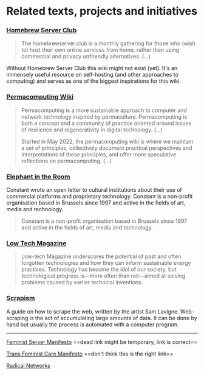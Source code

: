 
# Related texts, projects and initiatives

### [Homebrew Server Club](https://homebrewserver.club)

> The homebrewserver.club is a monthly gathering for those who (wish to) host their own online services from home, rather than using commercial and privacy unfriendly alternatives. (...)

Without Homebrew Server Club this wiki might not exist (yet). It's an immensely useful resource on self-hosting (and other approaches to computing) and serves as one of the biggest inspirations for this wiki. 


### [Permacomputing Wiki](https://permacomputing.net)

> Permacomputing is a more sustainable approach to computer and network technology inspired by permaculture. Permacomputing is both a concept and a community of practice oriented around issues of resilience and regenerativity in digital technology. (...)
> 
> Started in May 2022, the permacomputing wiki is where we maintain a set of principles, collectively document practical perspectives and interpretations of these principles, and offer more speculative reflections on permacomputing. (...)


### [Elephant in the Room](https://constantvzw.org/wefts/elephant.en.html)

Constant wrote an open letter to cultural institutions about their use of commercial platforms and proprietary technology. Constant is a non-profit organisation based in Brussels since 1997 and active in the fields of art, media and technology.

> Constant is a non-profit organisation based in Brussels since 1997 and active in the fields of art, media and technology.


### [Low Tech Magazine](https://solar.lowtechmagazine.com/)

> Low-tech Magazine underscores the potential of past and often forgotten technologies and how they can inform sustainable energy practices. Technology has become the idol of our society, but technological progress is—more often than not—aimed at solving problems caused by earlier technical inventions.


### [Scrapism](https://scrapism.lav.io/)

A guide on how to scrape the web, written by the artist Sam Lavigne. Web-scraping is the act of accumulating large amounts of data. It can be done by hand but usually the process is automated with a computer program.

---

[Feminist Server Manifesto](https://areyoubeingserved.constantvzw.org/Summit_afterlife.xhtml)
	==dead link might be temporary, link is correct==
	
[Trans Feminist Care Manifesto](https://www.transcareplus.org/transfeminist-care-manifesto)
	==don't think this is the right link==
	
[Radical Networks](https://radicalnetworks.org/)